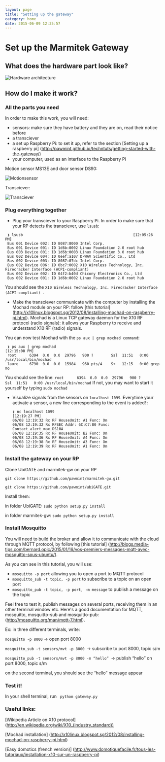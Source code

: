 ```yaml
---
layout: page
title: "Setting up the gateway"
category: home
date: 2015-06-09 12:35:57
---
```


# Set up the Marmitek Gateway

## What does the hardware part look like?

![Hardware architecture](https://github.com/pawmint/techntuts/blob/gh-pages/images/hardware.png?raw=true)

## How do I make it work?


### All the parts you need


In order to make this work, you will need:

* sensors: make sure they have battery and they are on, read their notice before
* a transciever
* a set up Raspberry Pi: to set it up, refer to the section [Setting up a raspberry pi] (http://pawmint.github.io/techntuts/getting-started-with-the-gateway/)
* your computer, used as an interface to the Raspberry Pi 

Motion sensor MS13E and door sensor DS90:

![Motionsensor](https://github.com/pawmint/techntuts/blob/gh-pages/images/IMG_7962.JPG?raw=true)

Transciever:

![Transciever](https://github.com/pawmint/techntuts/blob/gh-pages/images/IMG_7963.JPG?raw=true)


### Plug everything together



* Plug your transciever to your Raspberry Pi. In order to make sure that your RP detects the transciever, use ```lsusb```:

```
 ❯ lsusb                                                  [12:05:26 PM] 
 Bus 001 Device 002: ID 8087:8000 Intel Corp. 
 Bus 001 Device 001: ID 1d6b:0002 Linux Foundation 2.0 root hub 
 Bus 003 Device 001: ID 1d6b:0003 Linux Foundation 3.0 root hub 
 Bus 002 Device 004: ID 0eef:a107 D-WAV Scientific Co., Ltd 
 Bus 002 Device 003: ID 8087:07dc Intel Corp. 
 Bus 002 Device 006: ID 0bc7:0002 X10 Wireless Technology, Inc. Firecracker Interface (ACPI-compliant) 
 Bus 002 Device 002: ID 04f2:b40d Chicony Electronics Co., Ltd 
 Bus 002 Device 001: ID 1d6b:0002 Linux Foundation 2.0 root hub 
 ```

You should see the ```X10 Wireless Technology, Inc. Firecracker Interface (ACPI-compliant) ```.



* Make the transciever communicate with the computer by installing the Mochad module on your RP: follow [this tutorial] (http://x10linux.blogspot.sg/2012/08/installing-mochad-on-raspberry-pi.html). Mochad is a Linux TCP gateway daemon for the X10 RF protocol (radio signals): it allows your Raspberry to receive and understand X10 RF (radio) signals.

 You can now test Mochad with the ``` ps aux | grep mochad command ```:

 ```
  ❯ ps aux | grep mochad                                                                                                           [12:15:00 PM] 
  root      6394  0.0  0.0  29796   900 ?        Ssl  11:51   0:00 /usr/local/bin/mochad 
  laure     6790  0.0  0.0  15984   960 pts/4    S+   12:15   0:00 grep mo
  ```

  You should see the line:
  ``` root      6394  0.0  0.0  29796   900 ?        Ssl  11:51   0:00 /usr/local/bin/mochad ```
  If not, you may want to start it yourself by typing ```sudo mochad```


* Visualize signals from the sensors on ```localhost 1099```. Everytime your activate a sensor, a new line corresponding to the event is added! :

  ```
  ❯ nc localhost 1099                                                                                                              [12:19:27 PM] 
  06/08 12:19:32 Rx RF HouseUnit: A1 Func: On 
  06/08 12:19:32 Rx RFSEC Addr: 6C:C7:80 Func: Contact_alert_max_DS10A 
  06/08 12:19:35 Rx RF HouseUnit: B2 Func: On 
  06/08 12:19:36 Rx RF HouseUnit: A4 Func: On 
  06/08 12:19:38 Rx RF HouseUnit: A3 Func: On 
  06/08 12:19:39 Rx RF HouseUnit: A1 Func: On 
  ```


### Install the gateway on your RP


  Clone UbiGATE and marmitek-gw on your RP

  ```git clone https://github.com/pawmint/marmitek-gw.git``` 
  
  ```git clone https://github.com/pawmint/ubiGATE.git ```

  
  Install them:

  in folder UbiGATE: ```sudo python setup.py install```
  
  in folder marmitek-gw: ```sudo python setup.py install```
  

### Install Mosquitto
  

You will need to build the broker and allow it to communicate with the cloud through MQTT protocol, by following [this tutorial] (http://blogs.media-tips.com/bernard.opic/2015/01/16/vos-premiers-messages-mqtt-avec-mosquitto-sous-ubuntu/).


  As you can see in this tutorial, you will use:
* ```mosquitto -p port``` allowing you to open a port to MQTT protocol
* ```mosquitto_sub -t topic, -p port``` to subscribe to a topic on an open port
* ```mosquitto_pub -t topic, -p port, -m message``` to publish a message on the topic
 
Feel free to test it, publish messages on several ports, receiving them in an other terminal window etc. Here's a good documentation for MQTT, mosquitto, mosquitto-sub and mosquitto-pub:
  (http://mosquitto.org/man/mqtt-7.html).

  Ex: in three different terminals, write:

```mosquitto -p 8000``` → open port 8000

```mosquitto_sub -t sensors/mvt -p 8000 ```→ subscribe to port 8000, topic s/m

```mosquitto_pub -t sensors/mvt -p 8000 -m “hello” ```→ publish “hello” on port 8000, topic s/m
 
 on the second terminal, you should see the “hello” message appear


### Test it!

  In your shell terminal, run 
  ``` python gateway.py```


### Useful links:

  [Wikipedia Article on X10 protocol] (http://en.wikipedia.org/wiki/X10_(industry_standard))

  [Mochad installation] (http://x10linux.blogspot.sg/2012/08/installing-mochad-on-raspberry-pi.html)

  [Easy domotics (french version)] (http://www.domotiquefacile.fr/tous-les-tutoriaux/installation-x10-sur-un-raspberry-pi)


